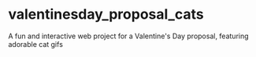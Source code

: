# valentinesday_proposal_cats
A fun and interactive web project for a Valentine's Day proposal, featuring adorable cat gifs
